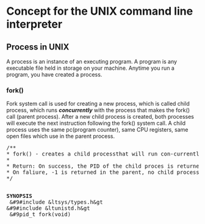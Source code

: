 <h1>Concept for the UNIX command line interpreter</h1>
<h2>Process in UNIX</h2>
<p>A process is an instance of an executing program. A program is any executable file held in storage on your machine. 
Anytime you run a program, you have created a process.</p>
<h3>fork()</h3>
<p>Fork system call is used for creating a new process, which is called child process, 
which runs <b><i>concurrently</i></b> with the process that makes the fork() call (parent process). 
After a new child process is created, both processes will execute the next instruction 
following the fork() system call. A child process uses the same pc(program counter), 
same CPU registers, same open files which use in the parent process.</p>
<pre>
/&#42&#42
&#42 fork() - creates a child processthat will run con-currently with the parent process
&#42
&#42 Return: On success, the PID of the child proces is returned in the parent, and 0 is returned in the child.
&#42 On faliure, -1 is returned in the parent, no child process is created, and errno is set appropriately.
&#42/

<b>SYNOPSIS</b><br>
&#9#include &ltsys/types.h&gt
&#9#include &ltunistd.h&gt<br>
&#9pid_t fork(void)<br>
</pre>
